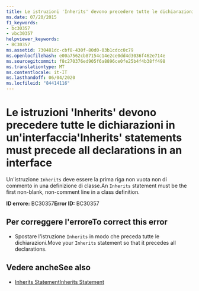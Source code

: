 ```yaml
---
title: Le istruzioni 'Inherits' devono precedere tutte le dichiarazioni in un'interfaccia
ms.date: 07/20/2015
f1_keywords:
- bc30357
- vbc30357
helpviewer_keywords:
- BC30357
ms.assetid: 730481dc-cbf8-430f-80d0-03b1cdcc0c79
ms.openlocfilehash: e00a7562cb87154c14e2ce0dd4d3036f462e714e
ms.sourcegitcommit: f8c270376ed905f6a8896ce0fe25b4f4b38ff498
ms.translationtype: MT
ms.contentlocale: it-IT
ms.lasthandoff: 06/04/2020
ms.locfileid: "84414116"
---
```

# <a name="inherits-statements-must-precede-all-declarations-in-an-interface"></a><span data-ttu-id="6dbcc-102">Le istruzioni 'Inherits' devono precedere tutte le dichiarazioni in un'interfaccia</span><span class="sxs-lookup"><span data-stu-id="6dbcc-102">'Inherits' statements must precede all declarations in an interface</span></span>
<span data-ttu-id="6dbcc-103">Un'istruzione `Inherits` deve essere la prima riga non vuota non di commento in una definizione di classe.</span><span class="sxs-lookup"><span data-stu-id="6dbcc-103">An `Inherits` statement must be the first non-blank, non-comment line in a class definition.</span></span>  
  
 <span data-ttu-id="6dbcc-104">**ID errore:** BC30357</span><span class="sxs-lookup"><span data-stu-id="6dbcc-104">**Error ID:** BC30357</span></span>  
  
## <a name="to-correct-this-error"></a><span data-ttu-id="6dbcc-105">Per correggere l'errore</span><span class="sxs-lookup"><span data-stu-id="6dbcc-105">To correct this error</span></span>  
  
- <span data-ttu-id="6dbcc-106">Spostare l'istruzione `Inherits` in modo che preceda tutte le dichiarazioni.</span><span class="sxs-lookup"><span data-stu-id="6dbcc-106">Move your `Inherits` statement so that it precedes all declarations.</span></span>  
  
## <a name="see-also"></a><span data-ttu-id="6dbcc-107">Vedere anche</span><span class="sxs-lookup"><span data-stu-id="6dbcc-107">See also</span></span>

- [<span data-ttu-id="6dbcc-108">Inherits Statement</span><span class="sxs-lookup"><span data-stu-id="6dbcc-108">Inherits Statement</span></span>](../language-reference/statements/inherits-statement.md)
